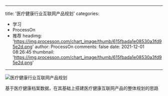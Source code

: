 
---
title: '医疗健康行业互联网产品规划'
categories: 
 - 学习
 - ProcessOn
 - 推荐
headimg: 'https://img.processon.com/chart_image/thumb/615fbada1e08530a3fd95e2d.png'
author: ProcessOn
comments: false
date: 2021-12-01 08:26:45
thumbnail: 'https://img.processon.com/chart_image/thumb/615fbada1e08530a3fd95e2d.png'
---

<div>   
<img class="thumb" alt="医疗健康行业互联网产品规划" src="https://img.processon.com/chart_image/thumb/615fbada1e08530a3fd95e2d.png" referrerpolicy="no-referrer">
<p>基于医疗健康档案数据，在其基础上搭建医疗健康互联网产品的整体规划的思路</p>  
</div>
            